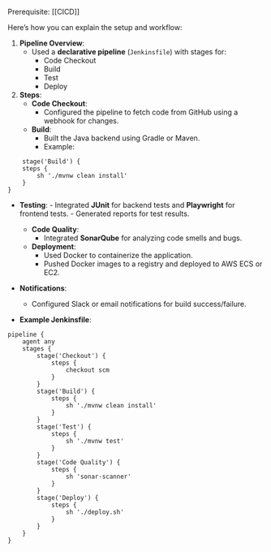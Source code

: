 
Prerequisite: [[CICD]]

Here’s how you can explain the setup and workflow:
1. **Pipeline Overview**:
    - Used a **declarative pipeline** (`Jenkinsfile`) with stages for:
        - Code Checkout
        - Build
        - Test
        - Deploy
2. **Steps**:
    - **Code Checkout**:
        - Configured the pipeline to fetch code from GitHub using a webhook for changes.
    - **Build**:
        - Built the Java backend using Gradle or Maven.
        - Example:
```
	stage('Build') {
    steps {
        sh './mvnw clean install'
    }
}       
```
- **Testing**:
        - Integrated **JUnit** for backend tests and **Playwright** for frontend tests.
        - Generated reports for test results.
    - **Code Quality**:
        - Integrated **SonarQube** for analyzing code smells and bugs.
    - **Deployment**:
        - Used Docker to containerize the application.
        - Pushed Docker images to a registry and deployed to AWS ECS or EC2.
- **Notifications**:
    
    - Configured Slack or email notifications for build success/failure.
- **Example Jenkinsfile**:
```
pipeline {
    agent any
    stages {
        stage('Checkout') {
            steps {
                checkout scm
            }
        }
        stage('Build') {
            steps {
                sh './mvnw clean install'
            }
        }
        stage('Test') {
            steps {
                sh './mvnw test'
            }
        }
        stage('Code Quality') {
            steps {
                sh 'sonar-scanner'
            }
        }
        stage('Deploy') {
            steps {
                sh './deploy.sh'
            }
        }
    }
}

```